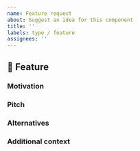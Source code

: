 ```yaml
---
name: Feature request
about: Suggest an idea for this component
title: ''
labels: type / feature
assignees: ''
---
```


## 🚀 Feature

<!-- A clear and concise description of the feature proposal -->

### Motivation

<!-- Please outline the motivation for the proposal. Is your feature request related to a problem? e.g., I'm always frustrated when [...]. If this is related to another GitHub issue, please link here too -->

### Pitch

<!-- A clear and concise description of what behavior you expect?. -->

### Alternatives

<!-- A clear and concise description of any alternative solutions or features you've considered. -->

### Additional context

<!-- Add any other context or screenshots about the feature request here. -->
